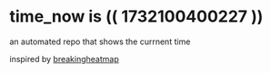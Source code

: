 # time_now is (( 1732100400227 ))

an automated repo that shows the currnent time

inspired by [breakingheatmap](https://github.com/breakingheatmap/breakingheatmap)